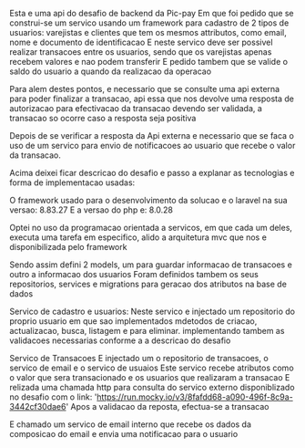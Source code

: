 Esta e uma api do desafio de backend da Pic-pay
Em que foi pedido que se construi-se um servico usando um framework para cadastro de 2 tipos de usuarios: varejistas e clientes
que tem os mesmos attributos, como email, nome e documento de identificacao
E neste servico deve ser possivel realizar transacoes entre os usuarios, sendo que os varejistas apenas recebem valores e nao podem transferir
E pedido tambem que se valide o saldo do usuario a quando da realizacao da operacao

Para alem destes pontos, e necessario que se consulte uma api externa para poder finalizar a transacao, api essa que nos devolve uma resposta de autorizacao para efectivacao da transacao
devendo ser validada, a transacao so ocorre caso a resposta seja positiva

Depois de se verificar a resposta da Api externa e necessario que se faca o uso de um servico para envio de notificacoes ao usuario que recebe o valor da transacao.


Acima deixei ficar descricao do desafio e passo a explanar as tecnologias e forma de implementacao usadas:

O framework usado para o desenvolvimento da solucao e o laravel na sua versao: 8.83.27
E a versao do php e: 8.0.28

Optei no uso da programacao orientada a servicos, em que cada um deles, executa uma tarefa em especifico, alido a arquitetura mvc que nos e disponibilizada pelo framework

Sendo assim defini 2 models, um para guardar informacao de transacoes e outro a informacao dos usuarios
Foram definidos tambem os seus repositorios, services e migrations para geracao dos atributos na base de dados

Servico de cadastro e usuarios:
Neste servico e injectado um repositorio do proprio usuario em que sao implementados mdetodos de criacao, actualizacao, busca, listagem e para eliminar. implementando tambem as validacoes necessarias conforme a a descricao do desafio

Servico de Transacoes
E injectado um o repositorio de transacoes, o servico de email e o servico de usuaios
Este servico recebe atributos como o valor que sera transacionado e os usuarios que realizaram a transacao
E relizada uma chamada http para consulta do servico externo disponiblizado no desafio com o link: 'https://run.mocky.io/v3/8fafdd68-a090-496f-8c9a-3442cf30dae6'
Apos a  validacao da reposta, efectua-se a transacao

E chamado um servico de email interno que recebe os dados da composicao do email e envia uma notificacao para o usuario
